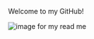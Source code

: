 Welcome to my GitHub!

![image for my read me](b96cdb05763fc243f8e636fdc916ece2.jpg)


<!---
Megan-Zehrt/Megan-Zehrt is a ✨ special ✨ repository because its `README.md` (this file) appears on your GitHub profile.
You can click the Preview link to take a look at your changes.
--->

